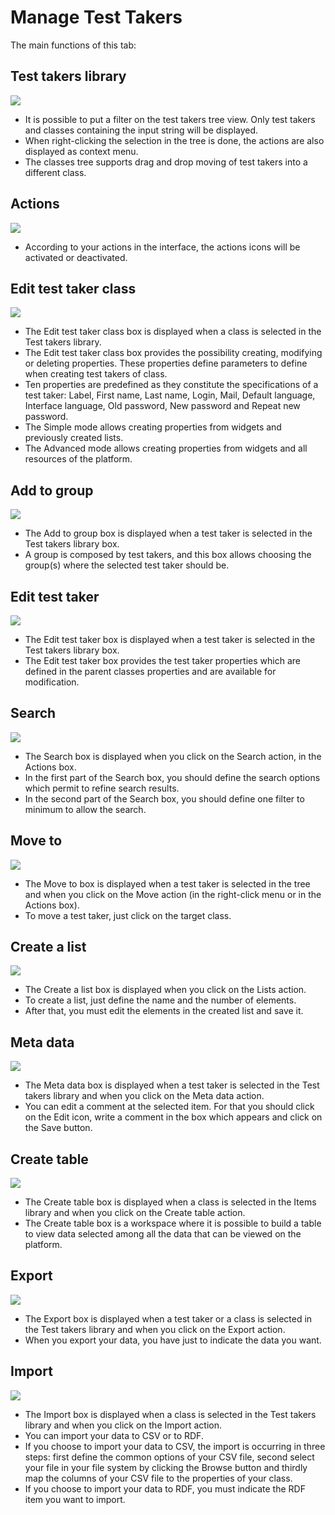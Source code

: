 <!--
parent:
    title: Test_takers
author:
    - 'Jérôme Bogaerts'
created_at: '2011-04-22 08:59:49'
updated_at: '2013-03-13 13:40:41'
tags:
    - 'Test takers'
-->

Manage Test Takers
==================

The main functions of this tab:

Test takers library
-------------------

![](../resources/testtakers-library.png)

-   It is possible to put a filter on the test takers tree view. Only test takers and classes containing the input string will be displayed.
-   When right-clicking the selection in the tree is done, the actions are also displayed as context menu.
-   The classes tree supports drag and drop moving of test takers into a different class.

Actions
-------

![](../resources/testtakers-actions.png)

-   According to your actions in the interface, the actions icons will be activated or deactivated.

Edit test taker class
---------------------

![](../resources/testtakers-editclass.png)

-   The Edit test taker class box is displayed when a class is selected in the Test takers library.
-   The Edit test taker class box provides the possibility creating, modifying or deleting properties. These properties define parameters to define when creating test takers of class.
-   Ten properties are predefined as they constitute the specifications of a test taker: Label, First name, Last name, Login, Mail, Default language, Interface language, Old password, New password and Repeat new password.
-   The Simple mode allows creating properties from widgets and previously created lists.
-   The Advanced mode allows creating properties from widgets and all resources of the platform.

Add to group
------------

![](../resources/testtakers-addtogroup.png)

-   The Add to group box is displayed when a test taker is selected in the Test takers library box.
-   A group is composed by test takers, and this box allows choosing the group(s) where the selected test taker should be.

Edit test taker
---------------

![](../resources/testtakers-edit.png)

-   The Edit test taker box is displayed when a test taker is selected in the Test takers library box.
-   The Edit test taker box provides the test taker properties which are defined in the parent classes properties and are available for modification.

Search
------

![](../resources/testtakers-search.png)

-   The Search box is displayed when you click on the Search action, in the Actions box.
-   In the first part of the Search box, you should define the search options which permit to refine search results.
-   In the second part of the Search box, you should define one filter to minimum to allow the search.

Move to
-------

![](../resources/testtakers-move.png)

-   The Move to box is displayed when a test taker is selected in the tree and when you click on the Move action (in the right-click menu or in the Actions box).
-   To move a test taker, just click on the target class.

Create a list
-------------

![](../resources/testtakers-list.png)

-   The Create a list box is displayed when you click on the Lists action.
-   To create a list, just define the name and the number of elements.
-   After that, you must edit the elements in the created list and save it.

Meta data
---------

![](../resources/testtakers-metadata.png)

-   The Meta data box is displayed when a test taker is selected in the Test takers library and when you click on the Meta data action.
-   You can edit a comment at the selected item. For that you should click on the Edit icon, write a comment in the box which appears and click on the Save button.

Create table
------------

![](../resources/testtakers-createtable.png)

-   The Create table box is displayed when a class is selected in the Items library and when you click on the Create table action.
-   The Create table box is a workspace where it is possible to build a table to view data selected among all the data that can be viewed on the platform.

Export
------

![](../resources/testtakers-export1.png)

-   The Export box is displayed when a test taker or a class is selected in the Test takers library and when you click on the Export action.
-   When you export your data, you have just to indicate the data you want.

Import
------

![](../resources/testtakers-import.png)

-   The Import box is displayed when a class is selected in the Test takers library and when you click on the Import action.
-   You can import your data to CSV or to RDF.
-   If you choose to import your data to CSV, the import is occurring in three steps: first define the common options of your CSV file, second select your file in your file system by clicking the Browse button and thirdly map the columns of your CSV file to the properties of your class.
-   If you choose to import your data to RDF, you must indicate the RDF item you want to import.

